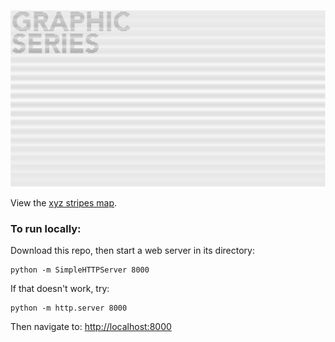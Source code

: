 ![GRAPHIC SERIES](https://raw.githubusercontent.com/sensescape/xyz-stripes/master/images/graphic_series_lines.jpg)





View the [xyz stripes map](https://sensescape.github.io/xyz-stripes/#12/37.7784/-122.4331).

### To run locally:

Download this repo, then start a web server in its directory:

    python -m SimpleHTTPServer 8000
    
If that doesn't work, try:

    python -m http.server 8000
    
Then navigate to: [http://localhost:8000](http://localhost:8000)
